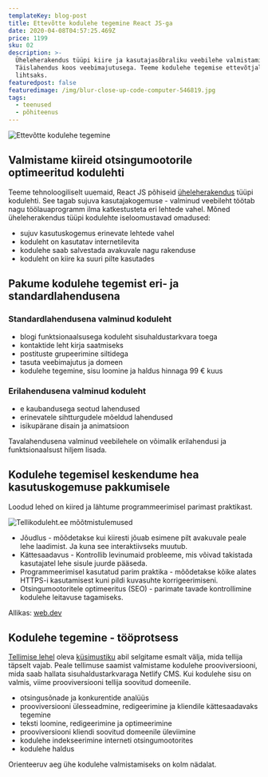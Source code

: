 ```yaml
---
templateKey: blog-post
title: Ettevõtte kodulehe tegemine React JS-ga
date: 2020-04-08T04:57:25.469Z
price: 1199
sku: 02
description: >-
  Üheleherakendus tüüpi kiire ja kasutajasõbraliku veebilehe valmistamine.
  Täislahendus koos veebimajutusega. Teeme kodulehe tegemise ettevõtjale
  lihtsaks.
featuredpost: false
featuredimage: /img/blur-close-up-code-computer-546819.jpg
tags:
  - teenused
  - põhiteenus
---
```


![Ettevõtte kodulehe tegemine](/img/kodulehe-tegemine-sisu-loomine.jpg "Ettevõtte kodulehe tegemine")

## Valmistame kiireid otsingumootorile optimeeritud kodulehti

Teeme tehnoloogiliselt uuemaid, React JS põhiseid [üheleherakendus](https://et.wikipedia.org/wiki/%C3%9Cheleherakendus) tüüpi kodulehti. See tagab sujuva kasutajakogemuse - valminud veebileht töötab nagu töölauaprogramm ilma katkestusteta eri lehtede vahel.
Mõned üheleherakendus tüüpi kodulehte iseloomustavad omadused:

- sujuv kasutuskogemus erinevate lehtede vahel
- koduleht on kasutatav internetilevita
- kodulehe saab salvestada avakuvale nagu rakenduse
- koduleht on kiire ka suuri pilte kasutades

## Pakume kodulehe tegemist eri- ja standardlahendusena

### Standardlahendusena valminud koduleht

- blogi funktsionaalsusega koduleht sisuhaldustarkvara toega
- kontaktide leht kirja saatmiseks
- postituste grupeerimine siltidega
- tasuta veebimajutus ja domeen
- kodulehe tegemine, sisu loomine ja haldus hinnaga 99 € kuus

### Erilahendusena valminud koduleht

- e kaubandusega seotud lahendused
- erinevatele sihtturgudele mõeldud lahendused
- isikupärane disain ja animatsioon

Tavalahendusena valminud veebilehele on võimalik erilahendusi ja funktsionaalsust hiljem lisada.

## Kodulehe tegemisel keskendume hea kasutuskogemuse pakkumisele

Loodud lehed on kiired ja lähtume programmeerimisel parimast praktikast.

![Tellikoduleht.ee mõõtmistulemused](/img/tellikoduleht.ee-mõõtmistulemused.png "Tellikoduleht.ee mõõtmistulemused")

- Jõudlus - mõõdetakse kui kiiresti jõuab esimene pilt avakuvale peale lehe laadimist. Ja kuna see interaktiivseks muutub.
- Kättesaadavus - Kontrollib levinumaid probleeme, mis võivad takistada kasutajatel lehe sisule juurde pääseda.
- Programmeerimisel kasutatud parim praktika - mõõdetakse kõike alates HTTPS-i kasutamisest kuni pildi kuvasuhte korrigeerimiseni.
- Otsingumootoritele optimeeritus (SEO) - parimate tavade kontrollimine kodulehe leitavuse tagamiseks.

Allikas: [web.dev](https://web.dev/measure/)

## Kodulehe tegemine - tööprotsess

[Tellimise lehel](https://tellikoduleht.ee/kodulehe-tellimine/) oleva [küsimustiku](https://docs.google.com/forms/d/e/1FAIpQLSe9TPVo1_SMyTlpZ6Vo0StZv0H5aoo2-K_P01o9woEdOdUsMA/viewform) abil selgitame esmalt välja, mida tellija täpselt vajab. Peale tellimuse saamist valmistame kodulehe prooviversiooni, mida saab hallata sisuhaldustarkvaraga Netlify CMS. Kui kodulehe sisu on valmis, viime prooviversiooni tellija soovitud domeenile.

- otsingusõnade ja konkurentide analüüs
- prooviversiooni ülesseadmine, redigeerimine ja kliendile kättesaadavaks tegemine
- teksti loomine, redigeerimine ja optimeerimine
- prooviversiooni kliendi soovitud domeenile üleviimine
- kodulehe indekseerimine interneti otsingumootorites
- kodulehe haldus

Orienteeruv aeg ühe kodulehe valmistamiseks on kolm nädalat.

